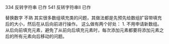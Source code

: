 334 反转字符串 已作
541 反转字符串II 已作

替换数字 不熟
其实很多数组填充类的问题，其做法都是先预先给数组扩容带填充后的大小，然后在从后向前进行操作。
这么做有两个好处：
    1. 不用申请新数组。
从后向前填充元素，避免了从前向后填充元素时，每次添加元素都要将添加元素之后的所有元素向后移动的问题。